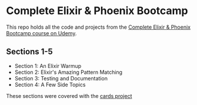 # Complete Elixir & Phoenix Bootcamp

This repo holds all the code and projects from the [Complete Elixir & Phoenix Bootcamp course on Udemy](https://www.udemy.com/course/the-complete-elixir-and-phoenix-bootcamp-and-tutorial/).

## Sections 1-5

- Section 1: An Elixir Warmup
- Section 2: Elixir's Amazing Pattern Matching
- Section 3: Testing and Documentation
- Section 4: A Few Side Topics

These sections were covered with the [cards project](cards/README.md)
